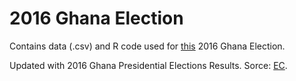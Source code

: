 # 2016 Ghana Election
 Contains data (.csv) and R code used for [this](https://medium.com/simpleeconomics/facts-about-ghanas-parliamentary-candidates-and-regions-political-parties-are-hoping-to-win-seats-6a7a0b1f9c7b?source=collection_home---6------2-----------) 2016 Ghana Election.
 
 Updated with 2016 Ghana Presidential Elections Results. Sorce: [EC](http://ec.gov.gh).
